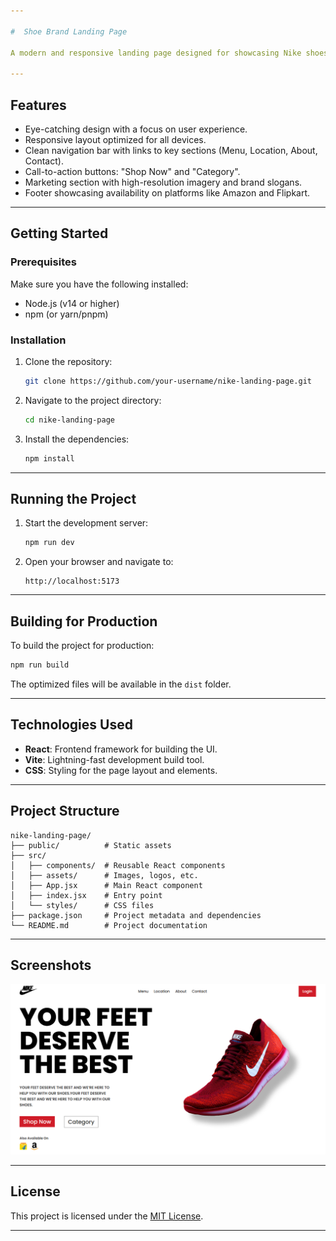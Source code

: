 ```yaml
---

#  Shoe Brand Landing Page

A modern and responsive landing page designed for showcasing Nike shoes, built with **React** and styled with CSS. This project demonstrates a professional UI/UX design with interactive elements.

---
```


## **Features**
- Eye-catching design with a focus on user experience.
- Responsive layout optimized for all devices.
- Clean navigation bar with links to key sections (Menu, Location, About, Contact).
- Call-to-action buttons: "Shop Now" and "Category".
- Marketing section with high-resolution imagery and brand slogans.
- Footer showcasing availability on platforms like Amazon and Flipkart.

---

## **Getting Started**

### **Prerequisites**
Make sure you have the following installed:
- Node.js (v14 or higher)
- npm (or yarn/pnpm)

### **Installation**
1. Clone the repository:
   ```bash
   git clone https://github.com/your-username/nike-landing-page.git
   ```
2. Navigate to the project directory:
   ```bash
   cd nike-landing-page
   ```
3. Install the dependencies:
   ```bash
   npm install
   ```

---

## **Running the Project**
1. Start the development server:
   ```bash
   npm run dev
   ```
2. Open your browser and navigate to:
   ```
   http://localhost:5173
   ```

---

## **Building for Production**
To build the project for production:
```bash
npm run build
```
The optimized files will be available in the `dist` folder.

---

## **Technologies Used**
- **React**: Frontend framework for building the UI.
- **Vite**: Lightning-fast development build tool.
- **CSS**: Styling for the page layout and elements.

---

## **Project Structure**
```
nike-landing-page/
├── public/          # Static assets
├── src/
│   ├── components/  # Reusable React components
│   ├── assets/      # Images, logos, etc.
│   ├── App.jsx      # Main React component
│   ├── index.jsx    # Entry point
│   └── styles/      # CSS files
├── package.json     # Project metadata and dependencies
└── README.md        # Project documentation
```

---

## **Screenshots**
![Nike Landing Page Screenshot](images/final%20page.png)

---

## **License**
This project is licensed under the [MIT License](LICENSE).

---
